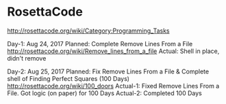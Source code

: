# RosettaCode
http://rosettacode.org/wiki/Category:Programming_Tasks

Day-1: Aug 24, 2017
Planned: Complete Remove Lines From a File http://rosettacode.org/wiki/Remove_lines_from_a_file
Actual: Shell in place, didn't remove

Day-2: Aug 25, 2017
Planned: Fix Remove Lines From a File & Complete shell of Finding Perfect Squares (100 Days) http://rosettacode.org/wiki/100_doors
Actual-1: Fixed Remove Lines From a File. Got logic (on paper) for 100 Days
Actual-2: Completed 100 Days
